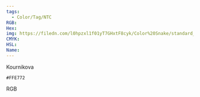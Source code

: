 ```yaml
---
tags:
  - Color/Tag/NTC
RGB:
Hex:
img: https://filedn.com/l0hpzxl1f01yT7GHxtF8cyk/Color%20Snake/standard_csv_to_svg/FFE772.svg
CMYK:
HSL:
Name:
---
```

Kournikova
```palette
#FFE772
```
RGB
